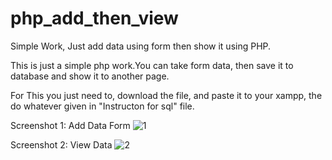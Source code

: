 # php_add_then_view
Simple Work, Just add data using form then show it using PHP.

This is just a simple php work.You can take form data, then save it to database and show it to another page.

For This you just need to, download the file, and paste it to your xampp, the do whatever given in "Instructon for sql" file.

Screenshot 1: Add Data Form
![1](https://user-images.githubusercontent.com/25838009/34111180-36332c46-e433-11e7-9afa-6f63bea48ac1.PNG)

Screenshot 2: View Data
![2](https://user-images.githubusercontent.com/25838009/34111207-4a753302-e433-11e7-979f-710158bf1066.PNG)

